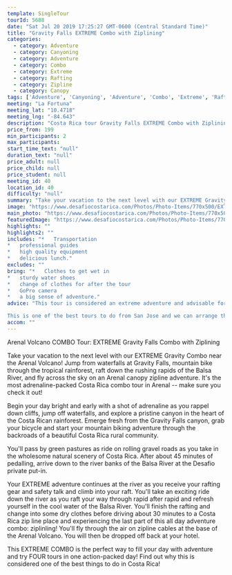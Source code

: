 ```yaml
---
template: SingleTour
tourId: 5688
date: "Sat Jul 20 2019 17:25:27 GMT-0600 (Central Standard Time)"
title: "Gravity Falls EXTREME Combo with Ziplining"
categories: 
  - category: Adventure
  - category: Canyoning
  - category: Adventure
  - category: Combo
  - category: Extreme
  - category: Rafting
  - category: Zipline
  - category: Canopy
tags: ['Adventure', 'Canyoning', 'Adventure', 'Combo', 'Extreme', 'Rafting', 'Zipline', 'Canopy']
meeting: "La Fortuna"
meeting_lat: "10.4718"
meeting_lng: "-84.643"
description: "Costa Rica tour Gravity Falls EXTREME Combo with Ziplining, id 5688"
price_from: 199
min_participants: 2
max_participants: 
start_time_text: "null"
duration_text: "null"
price_adult: null
price_child: null
price_student: null
meeting_id: 40
location_id: 40
difficulty: "null"
summary: "Take your vacation to the next level with our EXTREME Gravity Combo with Ziplining near the Arenal Volcano! Jump from waterfalls at Gravity Falls, mountain bike through the tropical rainforest, do the best white water rafting Costa Rica trip down the rushing rapids of the Balsa River, and fly across the sky on an Costa Rica zip line adventure. It's the most adrenaline-packed Costa Rica combo tour in Arenal -- make sure you check it out!"
image: "https://www.desafiocostarica.com/Photos/Photo-Items/770x500/EXTREME-Gravity-Combo-with-Ziplining-1503701996.jpg"
main_photo: "https://www.desafiocostarica.com/Photos/Photo-Items/770x500/EXTREME-Gravity-Combo-with-Ziplining-1503701996.jpg"
featuredImage: "https://www.desafiocostarica.com/Photos/Photo-Items/770x500/EXTREME-Gravity-Combo-with-Ziplining-1503701996.jpg"
highlights: ""
highlights2: ""
includes: "*   Transportation
*   professional guides
*   high quality equipment
*   delicious lunch."
excludes: ""
bring: "*   Clothes to get wet in
*   sturdy water shoes
*   change of clothes for after the tour
*   GoPro camera
*   a big sense of adventure."
advice: "This tour is considered an extreme adventure and advisable for those who are athletic and physically fit ages 16-55. No experience necessary. There are different jump heights throughout the tour and paths in case you decide to skip a jump - but the idea is to push yourself to your limits on this Costa Rica extreme tour Gravity Falls!Have a look at our Adventure Waiver if you have questions about our Costa Rica adventure tour policies.

This is one of the best tours to do from San Jose and we can arrange this special Gravity Falls Waterfall Jumping canyoning expedition as a Desafio Adventure Connection where your journey is the adventure! Be sure to ask one of our Adventure Specialists to help you with your reservations.For reasons beyond our control (climate, river levels, etc.), we may change to a more-suitable tour with an equal or similar adventure-appeal or offer other tour options so you don't miss out on a fun day in Costa Rica. We reserve the right to cancel a trip due to unfavorable conditions & will only run a tour according to our policies. Full refund is given if (on rare occasion) no tour is run. This adventure involves some inherent risk and physical exertion, so you must be in good physical condition!"
accom: ""
---
```

Arenal Volcano COMBO Tour: EXTREME Gravity Falls Combo with Ziplining

Take your vacation to the next level with our EXTREME Gravity Combo near the Arenal Volcano! Jump from waterfalls at Gravity Falls, mountain bike through the tropical rainforest, raft down the rushing rapids of the Balsa River, and fly across the sky on an Arenal canopy zipline adventure. It's the most adrenaline-packed Costa Rica combo tour in Arenal -- make sure you check it out!

Begin your day bright and early with a shot of adrenaline as you rappel down cliffs, jump off waterfalls, and explore a pristine canyon in the heart of the Costa Rican rainforest. Emerge fresh from the Gravity Falls canyon, grab your bicycle and start your mountain biking adventure through the backroads of a beautiful Costa Rica rural community.

You'll pass by green pastures as ride on rolling gravel roads as you take in the wholesome natural scenery of Costa Rica. After about 45 minutes of pedalling, arrive down to the river banks of the Balsa River at the Desafio private put-in.

Your EXTREME adventure continues at the river as you receive your rafting gear and safety talk and climb into your raft. You'll take an exciting ride down the river as you raft your way through rapid after rapid and refresh yourself in the cool water of the Balsa River. You'll finish the rafting and change into some dry clothes before driving about 30 minutes to a Costa Rica zip line place and experiencing the last part of this all day adventure combo: ziplinling! You'll fly through the air on zipline cables at the base of the Arenal Volcano. You will then be dropped off back at your hotel.

This EXTREME COMBO is the perfect way to fill your day with adventure and try FOUR tours in one action-packed day! Find out why this is considered one of the best things to do in Costa Rica!